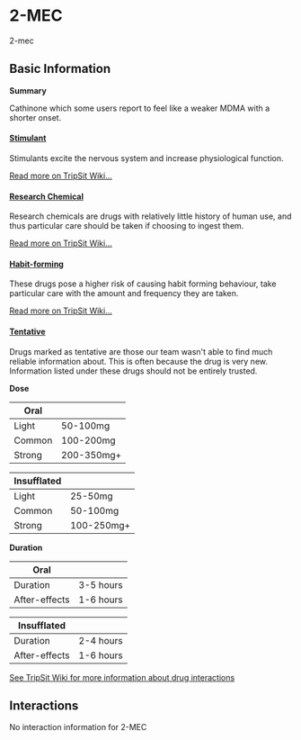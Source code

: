 # 2-MEC

2-mec

## Basic Information

**Summary**

Cathinone which some users report to feel like a weaker MDMA with a shorter onset.

#### [Stimulant](/category/stimulant)

Stimulants excite the nervous system and increase physiological function.

[Read more on TripSit Wiki...](#{category.wiki})

#### [Research Chemical](/category/research-chemical)

Research chemicals are drugs with relatively little history of human use, and thus particular care should be taken if choosing to ingest them.

[Read more on TripSit Wiki...](#{category.wiki})

#### [Habit-forming](/category/habit-forming)

These drugs pose a higher risk of causing habit forming behaviour, take particular care with the amount and frequency they are taken.

[Read more on TripSit Wiki...](#{category.wiki})

#### [Tentative](/category/tentative)

Drugs marked as tentative are those our team wasn't able to find much reliable information about. This is often because the drug is very new. Information listed under these drugs should not be entirely trusted.

**Dose**

| Oral   |            |
| ------ | ---------- |
| Light  | 50-100mg   |
| Common | 100-200mg  |
| Strong | 200-350mg+ |

| Insufflated |            |
| ----------- | ---------- |
| Light       | 25-50mg    |
| Common      | 50-100mg   |
| Strong      | 100-250mg+ |

**Duration**

| Oral          |           |
| ------------- | --------- |
| Duration      | 3-5 hours |
| After-effects | 1-6 hours |

| Insufflated   |           |
| ------------- | --------- |
| Duration      | 2-4 hours |
| After-effects | 1-6 hours |

[See TripSit Wiki for more information about drug interactions](http://combo.tripsit.me/)

## Interactions

No interaction information for 2-MEC